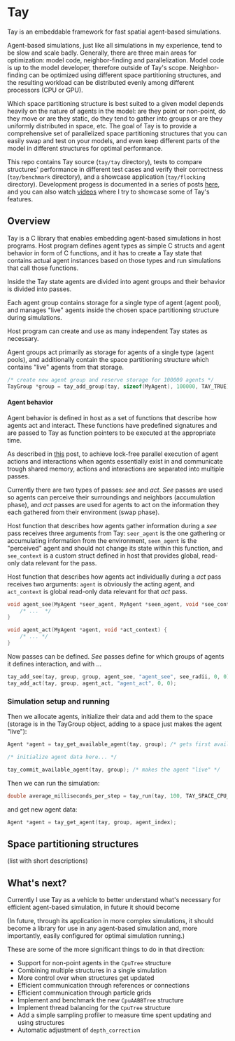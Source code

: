 # Tay

Tay is an embeddable framework for fast spatial agent-based simulations.

Agent-based simulations, just like all simulations in my experience, tend to be slow and scale badly. Generally, there are three main areas for optimization: model code, neighbor-finding and parallelization. Model code is up to the model developer, therefore outside of Tay's scope. Neighbor-finding can be optimized using different space partitioning structures, and the resulting workload can be distributed evenly among different processors (CPU or GPU).

Which space partitioning structure is best suited to a given model depends heavily on the nature of agents in the model: are they point or non-point, do they move or are they static, do they tend to gather into groups or are they uniformly distributed in space, etc. The goal of Tay is to provide a comprehensive set of parallelized space partitioning structures that you can easily swap and test on your models, and even keep different parts of the model in different structures for optimal performance.

This repo contains Tay source (`tay/tay` directory), tests to compare structures' performance in different test cases and verify their correctness (`tay/benchmark` directory), and a showcase application (`tay/flocking` directory). Development progess is documented in a series of posts [here](https://bcace.github.io), and you can also watch [videos](https://www.youtube.com/watch?v=DD93xIQqz5s) where I try to showcase some of Tay's features.

## Overview

Tay is a C library that enables embedding agent-based simulations in host programs. Host program defines agent types as simple C structs and agent behavior in form of C functions, and it has to create a Tay state that contains actual agent instances based on those types and run simulations that call those functions.

Inside the Tay state agents are divided into agent groups and their behavior is divided into passes.

Each agent group contains storage for a single type of agent (agent pool), and manages "live" agents inside the chosen space partitioning structure during simulations.

Host program can create and use as many independent Tay states as necessary.

Agent groups act primarily as storage for agents of a single type (agent pools), and additionally contain the space partitioning structure which contains "live" agents from that storage.

```C
/* create new agent group and reserve storage for 100000 agents */
TayGroup *group = tay_add_group(tay, sizeof(MyAgent), 100000, TAY_TRUE);
```

#### Agent behavior

Agent behavior is defined in host as a set of functions that describe how agents act and interact. These functions have predefined signatures and are passed to Tay as function pointers to be executed at the appropriate time.

As described in [this](https://bcace.github.io/ochre.html) post, to achieve lock-free parallel execution of agent actions and interactions when agents essentially exist in and communicate trough shared memory, actions and interactions are separated into multiple passes.

Currently there are two types of passes: *see* and *act*. *See* passes are used so agents can perceive their surroundings and neighbors (accumulation phase), and *act* passes are used for agents to act on the information they each gathered from their environment (swap phase).

Host function that describes how agents gather information during a *see* pass receives three arguments from Tay: `seer_agent` is the one gathering or accumulating information from the environment, `seen_agent` is the "perceived" agent and should not change its state within this function, and `see_context` is a custom struct defined in host that provides global, read-only data relevant for the pass.

Host function that describes how agents act individually during a *act* pass receives two arguments: `agent` is obviously the acting agent, and `act_context` is global read-only data relevant for that *act* pass.

```C
void agent_see(MyAgent *seer_agent, MyAgent *seen_agent, void *see_context) {
    /* ...  */
}

void agent_act(MyAgent *agent, void *act_context) {
    /* ... */
}
```

Now passes can be defined. *See* passes define for which groups of agents it defines interaction, and with ...

```C
tay_add_see(tay, group, group, agent_see, "agent_see", see_radii, 0, 0);
tay_add_act(tay, group, agent_act, "agent_act", 0, 0);
```

### Simulation setup and running

Then we allocate agents, initialize their data and add them to the space (storage is in the TayGroup object, adding to a space just makes the agent "live"):

```C
Agent *agent = tay_get_available_agent(tay, group); /* gets first available "dead" agent from storage */

/* initialize agent data here... */

tay_commit_available_agent(tay, group); /* makes the agent "live" */
```

Then we can run the simulation:

```C
double average_milliseconds_per_step = tay_run(tay, 100, TAY_SPACE_CPU_GRID, 1);
```

and get new agent data:

```C
Agent *agent = tay_get_agent(tay, group, agent_index);
```

## Space partitioning structures

(list with short descriptions)

## What's next?

Currently I use Tay as a vehicle to better understand what's necessary for efficient agent-based simulation, in future it should become

(In future, through its application in more complex simulations, it should become a library for use in any agent-based simulation and, more importantly, easily configured for optimal simulation running.)

These are some of the more significant things to do in that direction:

* Support for non-point agents in the `CpuTree` structure
* Combining multiple structures in a single simulation
* More control over when structures get updated
* Efficient communication through references or connections
* Efficient communication through particle grids
* Implement and benchmark the new `CpuAABBTree` structure
* Implement thread balancing for the `CpuTree` structure
* Add a simple sampling profiler to measure time spent updating and using structures
* Automatic adjustment of `depth_correction`
